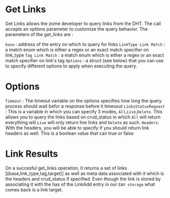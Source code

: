 # Get Links
Get Links allows the zome developer to query links from the DHT. The call accepts an options parameter to customize the query behavior. The parameters of the get_links are : 

`base` :  address of the entry on which to query for links
`LinkType Link Match` : a match enum which is either a regex or an exact match specifier on link_type
`Tag Link Match` : a match enum which is either a regex or an exact match specifier on link's tag
`Options` : a struct (see below) that you can use to specify different options to apply when executing the query.

# Options
`Timeout` : The timeout variable on the options specifies how long the query process should wait befor a response before it timesout
`LinksStatusRequest` : This is a variable in which you can specify 3 modes, `All`,`Live`,`Delete`. This allows you to query the links based on crud_status in which `All` will return everything will `Live` will only return live links and `Delete` as such.
`Headers`: With the headers, you will be able to specify if you should return link headers as well. This is a boolean value that can true or false


# Link Results

On a succesful get_links operation, it returns a set of links [(base,link_type,tag,target)] as well as meta data associated with it which is the headers and crud_status if specified. Even though the link is stored by associating it with the has of the LinkAdd entry in our `EAV storage` what comes back is a link target.  
 
